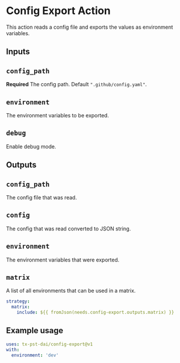 # Config Export Action

This action reads a config file and exports the values as environment variables.

## Inputs

## `config_path`

**Required** The config path. Default `".github/config.yaml"`.

## `environment`

The environment variables to be exported.

## `debug`

Enable debug mode.

## Outputs

## `config_path`

The config file that was read.

## `config`

The config that was read converted to JSON string.

## `environment`

The environment variables that were exported.

## `matrix`

A list of all environments that can be used in a matrix.

```yaml
strategy:
  matrix:
    include: ${{ fromJson(needs.config-export.outputs.matrix) }}
```

## Example usage

```yaml
uses: tx-pst-dai/config-export@v1
with:
  environment: 'dev'
```